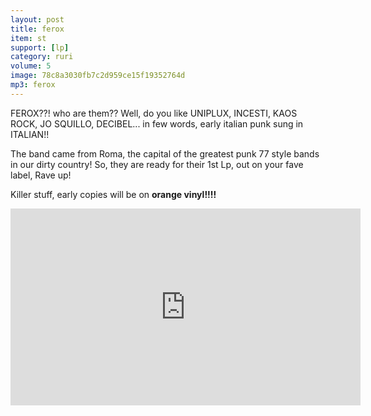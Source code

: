 ```yaml
---
layout: post
title: ferox 
item: st
support: [lp]
category: ruri
volume: 5
image: 78c8a3030fb7c2d959ce15f19352764d
mp3: ferox
---
```


FEROX??! who are them?? Well, do you like UNIPLUX, INCESTI, KAOS ROCK, JO SQUILLO, DECIBEL... in few words, early italian punk sung in ITALIAN!!

The band came from Roma, the capital of the greatest punk 77 style bands in our dirty country!
So, they are ready for their 1st Lp, out on your fave label, Rave up! 

Killer stuff, early copies will be on **orange vinyl!!!!**

<iframe width="560" height="315" src="https://www.youtube.com/embed/sBOhsMZibog" title="YouTube video player" frameborder="0" allow="accelerometer; autoplay; clipboard-write; encrypted-media; gyroscope; picture-in-picture" allowfullscreen></iframe>
